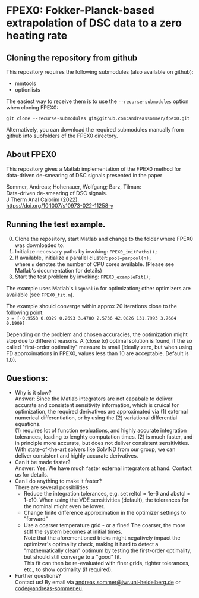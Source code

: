 # FPEX0: Fokker-Planck-based extrapolation of DSC data to a zero heating rate


## Cloning the repository from github

This repository requires the following submodules (also available on github):
- mmtools
- optionlists

The easiest way to receive them is to use the `--recurse-submodules` option when cloning FPEX0:

```
git clone --recurse-submodules git@github.com:andreassommer/fpex0.git
```

Alternatively, you can download the required submodules manually from github into subfolders 
of the FPEX0 directory.




## About FPEX0

This repository gives a Matlab implementation of the FPEX0 method 
for data-driven de-smearing of DSC signals presented in the paper

Sommer, Andreas; Hohenauer, Wolfgang; Barz, Tilman:  
Data-driven de-smearing of DSC signals.  
J Therm Anal Calorim (2022).  
https://doi.org/10.1007/s10973-022-11258-y


## Running the test example.
0) Clone the repository, start Matlab and change to the folder where FPEX0 was downloaded to.
1)	Initialize necessary paths by invoking:   `FPEX0_initPaths();`
2)	If available, initialize a parallel cluster:   `pool=parpool(n);`  
    where `n` denotes the number of CPU cores available. 
    (Please see Matlab's documentation for details)
3)	Start the test problem by invoking: `FPEX0_exampleFit();`

The example uses Matlab's `lsqnonlin` for optimization; other optimizers are available (see `FPEX0_fit.m`). 

The example should converge within approx 20 iterations close to the following point:  
`p = [-0.9553 0.0329 0.2693 3.4700 2.5736 42.0826 131.7993 3.7684 0.1909]`

Depending on the problem and chosen accuracies, the optimization might stop due to different reasons.
A (close to) optimal solution is found, if the so called "first-order optimality" measure is small
(ideally zero, but when using FD approximations in FPEX0, values less than 10 are acceptable. Default is 1.0).



## Questions:
- Why is it slow?  
  Answer: Since the Matlab integrators are not capabale to deliver accurate and consistent sensitivity information,
  which is cruical for optimization, the required derivatives are approximated via (1) external numerical differentiation,
  or by using the (2) variational differential equations.  
  (1) requires lot of function evaluations, and highly accurate integration tolerances, leading to lenghty computation times. 
  (2) is much faster, and in principle more accurate, but does not deliver consistent sensitivities.
  With state-of-the-art solvers like SolvIND from our group, we can deliver consistent and highly accurate derivatives.
- Can it be made faster?  
  Answer: Yes. We have much faster external integrators at hand. Contact us for details.
- Can I do anything to make it faster?  
  There are several possibilities:  
  - Reduce the integration tolerances, e.g. set reltol = 1e-6 and abstol = 1-e10. 
    When using the VDE sensitivities (default), the tolerances for the nominal might even be lower.
  - Change finite difference approximation in the optimizer settings to "forward"  
  - Use a coarser temperature grid - or a finer! The coarser, the more stiff the system becomes at initial times.  
  Note that the aforementioned tricks might negatively impact the optimizer's optimality check, 
  making it hard to detect a "mathematically clean" optimum by testing the first-order optimality,
  but should still converge to a "good" fit.  
  This fit can then be re-evaluated with finer grids, tighter tolerances, etc., to show optimality (if required).
- Further questions?  
  Contact us!  By email via andreas.sommer@iwr.uni-heidelberg.de or code@andreas-sommer.eu.


